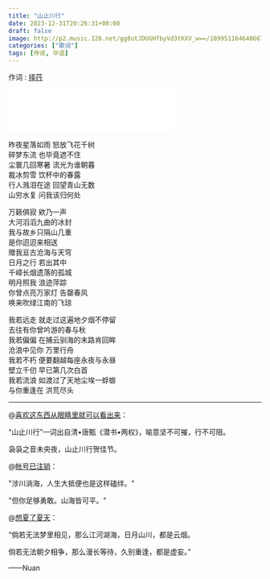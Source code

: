 ```yaml
---
title: "山止川行"
date: 2023-12-31T20:26:31+08:00
draft: false
image: http://p2.music.126.net/gg8utJDUGHfbyVd3tKXV_w==/109951164640667962.jpg
categories: ["歌词"]
tags: [传说, 华语]
---
```


作词 : [择荇](https://music.163.com/#/song?id=1417878546&userid=29382116)
<!--more-->
<iframe frameborder="no" border="0" marginwidth="0" marginheight="0" width=330 height=86 src="//music.163.com/outchain/player?type=2&id=1417878546&auto=1&height=66"></iframe>

昨夜星落如雨 怒放飞花千树  
碎梦东流 也毕竟遮不住  
尘寰几回寒暑 流光为谁朝暮  
裁冰剪雪 饮杯中的春露  
行人溅泪在途 回望青山无数  
山穷水复 问我该归何处  

万籁俱寂 欸乃一声  
大河滔滔九曲的冰封  
我与故乡只隔山几重  
是你迢迢来相送  
赠我亘古沧海与天穹  
日月之行 若出其中  
千嶂长烟遗落的孤城  
明月照我 浪迹萍踪  
你曾点亮万家灯 告罄春风  
唤来吹绿江南的飞琼  

我若远走 就走过这遍地夕烟不停留  
去往有你曾吟游的春与秋  
我若偏偏 在捕云驯海的末路肯回眸  
沧浪中见你 万里行舟  
我若不朽 便要翻越每座永夜与永昼  
壁立千仞 早已第几次白首  
我若流浪 如渡过了天地尘埃一蜉蝣  
与你重逢在 洪荒尽头  

---

@[喜欢这东西从眼睛里就可以看出来](https://music.163.com/user/home?id=290565331)：

“山止川行”一词出自清•唐甄《潜书•两权》，喻意坚不可摧，行不可阻。

袅袅之音未央夜，山止川行贺佳节。

@[帐号已注销](https://music.163.com/user/home?id=494635041)：

"涉川淌海，人生大抵便也是这样磕绊。"  

"但你足够勇敢。山海皆可平。"

@[想夏了夏天](https://music.163.com/user/home?id=343519579)：

“倘若无法梦里相见，那么江河湖海，日月山川，都是云烟。 

倘若无法朝夕相争，那么漫长等待，久别重逢，都是虚妄。”

——Nuan ​

